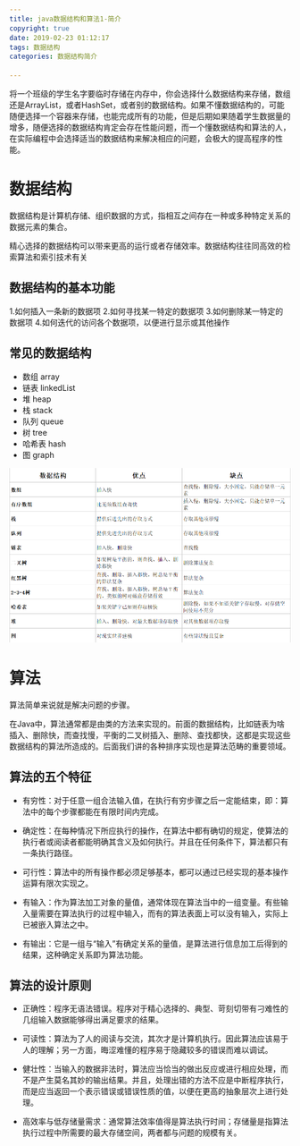 ```yaml
---
title: java数据结构和算法1-简介
copyright: true
date: 2019-02-23 01:12:17
tags: 数据结构
categories: 数据结构简介

---
```


将一个班级的学生名字要临时存储在内存中，你会选择什么数据结构来存储，数组还是ArrayList，或者HashSet，或者别的数据结构。如果不懂数据结构的，可能随便选择一个容器来存储，也能完成所有的功能，但是后期如果随着学生数据量的增多，随便选择的数据结构肯定会存在性能问题，而一个懂数据结构和算法的人，在实际编程中会选择适当的数据结构来解决相应的问题，会极大的提高程序的性能。

# 数据结构

数据结构是计算机存储、组织数据的方式，指相互之间存在一种或多种特定关系的数据元素的集合。

精心选择的数据结构可以带来更高的运行或者存储效率。数据结构往往同高效的检索算法和索引技术有关

## 数据结构的基本功能

1.如何插入一条新的数据项
2.如何寻找某一特定的数据项
3.如何删除某一特定的数据项
4.如何迭代的访问各个数据项，以便进行显示或其他操作


## 常见的数据结构

- 数组 array
- 链表 linkedList
- 堆 heap
- 栈 stack
- 队列 queue
- 树 tree 
- 哈希表 hash
- 图 graph

![数据结构的优缺点](/images/datastructure/数据结构的优缺点.png)

# 算法

算法简单来说就是解决问题的步骤。

在Java中，算法通常都是由类的方法来实现的。前面的数据结构，比如链表为啥插入、删除快，而查找慢，平衡的二叉树插入、删除、查找都快，这都是实现这些数据结构的算法所造成的。后面我们讲的各种排序实现也是算法范畴的重要领域。

## 算法的五个特征

- 有穷性：对于任意一组合法输入值，在执行有穷步骤之后一定能结束，即：算法中的每个步骤都能在有限时间内完成。

- 确定性：在每种情况下所应执行的操作，在算法中都有确切的规定，使算法的执行者或阅读者都能明确其含义及如何执行。并且在任何条件下，算法都只有一条执行路径。

- 可行性：算法中的所有操作都必须足够基本，都可以通过已经实现的基本操作运算有限次实现之。

- 有输入：作为算法加工对象的量值，通常体现在算法当中的一组变量。有些输入量需要在算法执行的过程中输入，而有的算法表面上可以没有输入，实际上已被嵌入算法之中。

- 有输出：它是一组与“输入”有确定关系的量值，是算法进行信息加工后得到的结果，这种确定关系即为算法功能。

## 算法的设计原则

- 正确性：程序无语法错误。程序对于精心选择的、典型、苛刻切带有刁难性的几组输入数据能够得出满足要求的结果。

- 可读性：算法为了人的阅读与交流，其次才是计算机执行。因此算法应该易于人的理解；另一方面，晦涩难懂的程序易于隐藏较多的错误而难以调试。

- 健壮性：当输入的数据非法时，算法应当恰当的做出反应或进行相应处理，而不是产生莫名其妙的输出结果。并且，处理出错的方法不应是中断程序执行，而是应当返回一个表示错误或错误性质的值，以便在更高的抽象层次上进行处理。

- 高效率与低存储量需求：通常算法效率值得是算法执行时间；存储量是指算法执行过程中所需要的最大存储空间，两者都与问题的规模有关。





